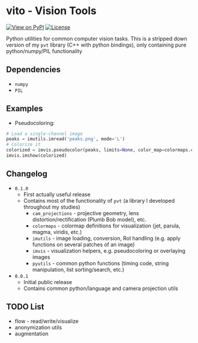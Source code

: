 # vito - Vision Tools
[![View on PyPI](https://img.shields.io/pypi/v/vito.svg)](https://pypi.org/project/vito)
[![License](https://img.shields.io/badge/license-MIT-blue.svg)](https://github.com/snototter/vito/blob/master/LICENSE?raw=true)

Python utilities for common computer vision tasks.
This is a stripped down version of my `pvt` library (C++ with python bindings), only
containing pure python/numpy/PIL functionality

## Dependencies
* `numpy`
* `PIL`

## Examples
* Pseudocoloring:
```python
# Load a single-channel image
peaks = imutils.imread('peaks.png', mode='L')
# Colorize it
colorized = imvis.pseudocolor(peaks, limits=None, color_map=colormaps.colormap_parula_rgb)
imvis.imshow(colorized)
```

## Changelog
* `0.1.0`
  * First actually useful release
  * Contains most of the functionality of `pvt` (a library I developed throughout my studies)
    * `cam_projections` - projective geometry, lens distortion/rectification (Plumb Bob model), etc.
    * `colormaps` - colormap definitions for visualization (jet, parula, magma, viridis, etc.)
    * `imutils` - image loading, conversion, RoI handling (e.g. apply functions on several patches of an image)
    * `imvis` - visualization helpers, e.g. pseudocoloring or overlaying images
    * `pyutils` - common python functions (timing code, string manipulation, list sorting/search, etc.)
* `0.0.1`
  * Initial public release
  * Contains common python/language and camera projection utils

## TODO List
* flow - read/write/visualize
* anonymization utils
* augmentation
